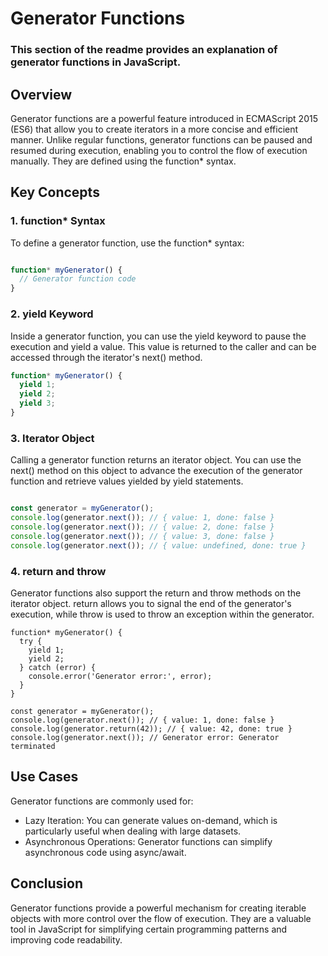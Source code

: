 # Generator Functions

### This section of the readme provides an explanation of generator functions in JavaScript.
## Overview

Generator functions are a powerful feature introduced in ECMAScript 2015 (ES6) that allow you to create iterators in a more concise and efficient manner. Unlike regular functions, generator functions can be paused and resumed during execution, enabling you to control the flow of execution manually. They are defined using the function* syntax.
## Key Concepts

### 1. function* Syntax

To define a generator function, use the function* syntax:

```js

function* myGenerator() {
  // Generator function code
}
```

### 2. yield Keyword

Inside a generator function, you can use the yield keyword to pause the execution and yield a value. This value is returned to the caller and can be accessed through the iterator's next() method.

```js
function* myGenerator() {
  yield 1;
  yield 2;
  yield 3;
}
```

### 3. Iterator Object

Calling a generator function returns an iterator object. You can use the next() method on this object to advance the execution of the generator function and retrieve values yielded by yield statements.

```js

const generator = myGenerator();
console.log(generator.next()); // { value: 1, done: false }
console.log(generator.next()); // { value: 2, done: false }
console.log(generator.next()); // { value: 3, done: false }
console.log(generator.next()); // { value: undefined, done: true }
```

### 4. return and throw

Generator functions also support the return and throw methods on the iterator object. return allows you to signal the end of the generator's execution, while throw is used to throw an exception within the generator.

```
function* myGenerator() {
  try {
    yield 1;
    yield 2;
  } catch (error) {
    console.error('Generator error:', error);
  }
}

const generator = myGenerator();
console.log(generator.next()); // { value: 1, done: false }
console.log(generator.return(42)); // { value: 42, done: true }
console.log(generator.next()); // Generator error: Generator terminated
```

## Use Cases

Generator functions are commonly used for:

* Lazy Iteration: You can generate values on-demand, which is particularly useful when dealing with large datasets.
* Asynchronous Operations: Generator functions can simplify asynchronous code using async/await.

## Conclusion

Generator functions provide a powerful mechanism for creating iterable objects with more control over the flow of execution. They are a valuable tool in JavaScript for simplifying certain programming patterns and improving code readability.

